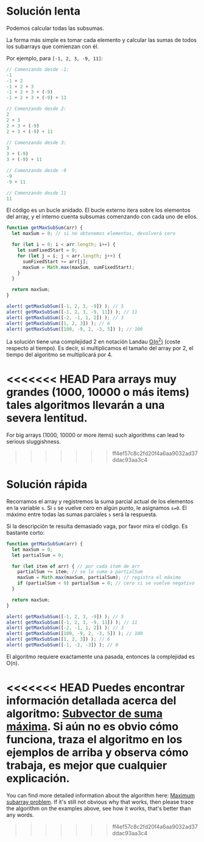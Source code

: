 # Solución lenta

Podemos calcular todas las subsumas.

La forma más simple es tomar cada elemento y calcular las sumas de todos los subarrays que comienzan con él.

Por ejemplo, para `[-1, 2, 3, -9, 11]`:

```js no-beautify
// Comenzando desde -1:
-1
-1 + 2
-1 + 2 + 3
-1 + 2 + 3 + (-9)
-1 + 2 + 3 + (-9) + 11

// Comenzando desde 2:
2
2 + 3
2 + 3 + (-9)
2 + 3 + (-9) + 11

// Comenzando desde 3:
3
3 + (-9)
3 + (-9) + 11

// Comenzando desde -9
-9
-9 + 11

// Comenzando desde 11
11
```

El código es un bucle anidado. El bucle externo itera sobre los elementos del array, y el interno cuenta subsumas comenzando con cada uno de ellos.

```js run
function getMaxSubSum(arr) {
  let maxSum = 0; // si no obtenemos elementos, devolverá cero

  for (let i = 0; i < arr.length; i++) {
    let sumFixedStart = 0;
    for (let j = i; j < arr.length; j++) {
      sumFixedStart += arr[j];
      maxSum = Math.max(maxSum, sumFixedStart);
    }
  }

  return maxSum;
}

alert( getMaxSubSum([-1, 2, 3, -9]) ); // 5
alert( getMaxSubSum([-1, 2, 3, -9, 11]) ); // 11
alert( getMaxSubSum([-2, -1, 1, 2]) ); // 3
alert( getMaxSubSum([1, 2, 3]) ); // 6
alert( getMaxSubSum([100, -9, 2, -3, 5]) ); // 100
```

La solución tiene una complejidad 2 en notación Landau [O(n<sup>2</sup>)](https://es.wikipedia.org/wiki/Notaci%C3%B3n_de_Landau) (coste respecto al tiempo). Es decir, si multiplicamos el tamaño del array por 2, el tiempo del algoritmo se multiplicará por 4.

<<<<<<< HEAD
Para arrays muy grandes (1000, 10000 o más items) tales algoritmos llevarán a una severa lentitud.
=======
For big arrays (1000, 10000 or more items) such algorithms can lead to serious sluggishness.
>>>>>>> ff4ef57c8c2fd20f4a6aa9032ad37ddac93aa3c4

# Solución rápida

Recorramos el array y registremos la suma parcial actual de los elementos en la variable `s`. Si `s` se vuelve cero en algún punto, le asignamos `s=0`. El máximo entre todas las sumas parciales `s` será la respuesta.

Si la descripción te resulta demasiado vaga, por favor mira el código. Es bastante corto:

```js run demo
function getMaxSubSum(arr) {
  let maxSum = 0;
  let partialSum = 0;

  for (let item of arr) { // por cada item de arr
    partialSum += item; // se lo suma a partialSum
    maxSum = Math.max(maxSum, partialSum); // registra el máximo
    if (partialSum < 0) partialSum = 0; // cero si se vuelve negativo
  }

  return maxSum;
}

alert( getMaxSubSum([-1, 2, 3, -9]) ); // 5
alert( getMaxSubSum([-1, 2, 3, -9, 11]) ); // 11
alert( getMaxSubSum([-2, -1, 1, 2]) ); // 3
alert( getMaxSubSum([100, -9, 2, -3, 5]) ); // 100
alert( getMaxSubSum([1, 2, 3]) ); // 6
alert( getMaxSubSum([-1, -2, -3]) ); // 0
```

El algoritmo requiere exactamente una pasada, entonces la complejidad es O(n).

<<<<<<< HEAD
Puedes encontrar información detallada acerca del algoritmo: [Subvector de suma máxima](https://es.wikibooks.org/wiki/Algoritmia/Divide_y_vencer%C3%A1s#Subvector_de_suma_m%C3%A1xima). Si aún no es obvio cómo funciona, traza el algoritmo en los ejemplos de arriba y observa cómo trabaja, es mejor que cualquier explicación.
=======
You can find more detailed information about the algorithm here: [Maximum subarray problem](http://en.wikipedia.org/wiki/Maximum_subarray_problem). If it's still not obvious why that works, then please trace the algorithm on the examples above, see how it works, that's better than any words.
>>>>>>> ff4ef57c8c2fd20f4a6aa9032ad37ddac93aa3c4
